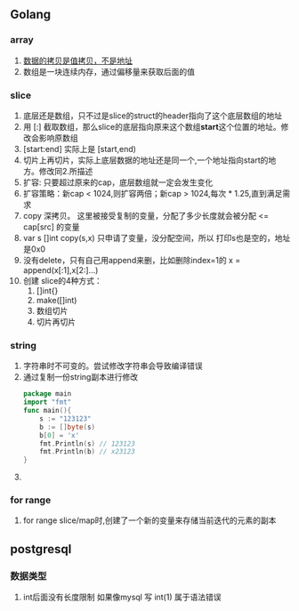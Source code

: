 ## Golang

### array
1. [数据的拷贝是值拷贝，不是地址](./Guru/array/array1.go)
2. 数组是一块连续内存，通过偏移量来获取后面的值

### slice
1. 底层还是数组，只不过是slice的struct的header指向了这个底层数组的地址
2. 用 [:] 截取数组，那么slice的底层指向原来这个数组**start**这个位置的地址。修改会影响原数组
3. [start:end] 实际上是 [start,end)
4. 切片上再切片，实际上底层数据的地址还是同一个,一个地址指向start的地方。修改同2.所描述
5. 扩容: 只要超过原来的cap，底层数组就一定会发生变化
6. 扩容策略：新cap < 1024,则扩容两倍；新cap > 1024,每次 * 1.25,直到满足需求
7. copy 深拷贝。 这里被接受复制的变量，分配了多少长度就会被分配 <= cap[src] 的变量
8. var s []int   copy(s,x)  只申请了变量，没分配空间，所以 打印s也是空的，地址是0x0
9. 没有delete，只有自己用append来删，比如删除index=1的  x = append(x[:1],x[2:]...)
10. 创建 slice的4种方式：
    1. []int{} 
    2. make([]int) 
    3. 数组切片 
    4. 切片再切片

### string
1. 字符串时不可变的。尝试修改字符串会导致编译错误
2. 通过复制一份string副本进行修改
    ```go
    package main
    import "fmt"
    func main(){
        s := "123123"
        b := []byte(s)
        b[0] = 'x'
        fmt.Println(s) // 123123
        fmt.Println(b) // x23123
    }
    ```
3. 

### for range
1. for range slice/map时,创建了一个新的变量来存储当前迭代的元素的副本


## postgresql
### 数据类型
1. int后面没有长度限制 如果像mysql 写 int(1) 属于语法错误